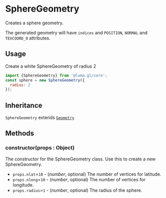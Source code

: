 # SphereGeometry

Creates a sphere geometry.

The generated geometry will have `indices` and `POSITION`, `NORMAL` and `TEXCOORD_0` attributes.

## Usage

Create a white SphereGeometry of radius 2

```js
import {SphereGeometry} from '@luma.gl/core';
const sphere = new SphereGeometry({
  radius: 2
});
```

## Inheritance

`SphereGeometry` extends [`Geometry`](/docs/api-reference/core/geometry.md)

## Methods

### constructor(props : Object)

The constructor for the SphereGeometry class. Use this to create a new SphereGeometry.

* `props.nlat`=`10` - (*number*, optional) The number of vertices for latitude.
* `props.nlong`=`10` - (*number*, optional) The number of vertices for longitude.
* `props.radius`=`1` - (*number*, optional) The radius of the sphere.
